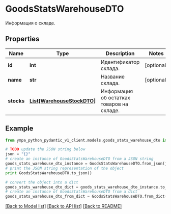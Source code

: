 # GoodsStatsWarehouseDTO

Информация о складе.

## Properties
Name | Type | Description | Notes
------------ | ------------- | ------------- | -------------
**id** | **int** | Идентификатор склада. | [optional] 
**name** | **str** | Название склада. | [optional] 
**stocks** | [**List[WarehouseStockDTO]**](WarehouseStockDTO.md) | Информация об остатках товаров на складе. | 

## Example

```python
from ympa_python_pydantic_v1_client.models.goods_stats_warehouse_dto import GoodsStatsWarehouseDTO

# TODO update the JSON string below
json = "{}"
# create an instance of GoodsStatsWarehouseDTO from a JSON string
goods_stats_warehouse_dto_instance = GoodsStatsWarehouseDTO.from_json(json)
# print the JSON string representation of the object
print GoodsStatsWarehouseDTO.to_json()

# convert the object into a dict
goods_stats_warehouse_dto_dict = goods_stats_warehouse_dto_instance.to_dict()
# create an instance of GoodsStatsWarehouseDTO from a dict
goods_stats_warehouse_dto_from_dict = GoodsStatsWarehouseDTO.from_dict(goods_stats_warehouse_dto_dict)
```
[[Back to Model list]](../README.md#documentation-for-models) [[Back to API list]](../README.md#documentation-for-api-endpoints) [[Back to README]](../README.md)


